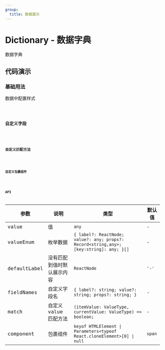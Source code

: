 ```yaml
---
group:
  title: 数据展示
---
```


# Dictionary - 数据字典

数据字典

## 代码演示

### 基础用法

数据中配置样式

<code src='./demos/basic.tsx' />

### 自定义字段

<code src='./demos/fieldNames.tsx' />

### 自定义匹配方法

<code src='./demos/match.tsx' />

### 自定义包裹组件

<code src='./demos/component.tsx' />

## API

| 参数 | 说明 | 类型 | 默认值 |
| --- | --- | --- | --- |
| value | 值 | `any` | - |
| valueEnum | 枚举数据 | `{ label?: ReactNode; value?: any; props?: Record<string,any>; [key:string]: any; }[]` | - |
| defaultLabel | 没有匹配到值时默认展示内容 | `ReactNode` | `'-'` |
| fieldNames | 自定义字段名 | `{ label?: string; value?: string; props?: string; }` | - |
| match | 自定义 value 匹配方法 | `(itemValue: ValueType, currentValue: ValueType) => boolean;` | - |
| component | 包裹组件 | `keyof HTMLElement \| Parameters<typeof React.cloneElement>[0] \| null` | `span` |
